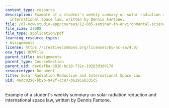 ```yaml
---
content_type: resource
description: Example of a student's weekly summary on solar radiation reduction and
  international space law, written by Dennis Fantone.
file: /ol-ocw-studio-app/courses/12-085-seminar-in-environmental-science-spring-2008/46dc0290bb2b942fcc97b629518335c5_fontone_w8.pdf
file_size: 32088
file_type: application/pdf
learning_resource_types:
- Assignments
license: https://creativecommons.org/licenses/by-nc-sa/4.0/
ocw_type: OCWFile
parent_title: Assignments
parent_type: CourseSection
parent_uid: dac6afba-3826-bc28-732c-19203d3d017d
resourcetype: Document
title: Solar Radiation Reduction and International Space Law
uid: 46dc0290-bb2b-942f-cc97-b629518335c5
---
```

Example of a student's weekly summary on solar radiation reduction and international space law, written by Dennis Fantone.